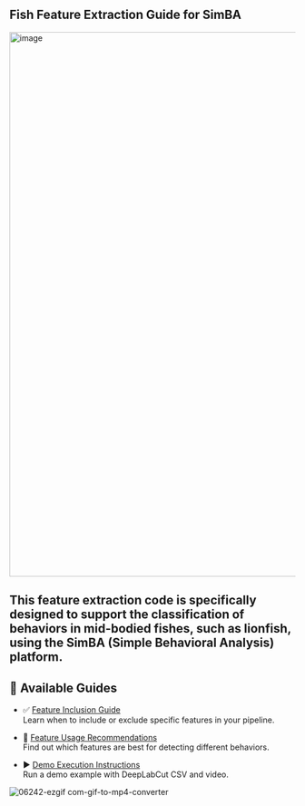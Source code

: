 

## Fish Feature Extraction Guide for SimBA
<img width="960" alt="image" src="https://github.com/user-attachments/assets/e4abd305-e54e-4c5c-8bc6-e44844e09846" />

This feature extraction code is specifically designed to support the classification of behaviors in mid-bodied fishes, such as lionfish, using the SimBA (Simple Behavioral Analysis) platform.
---

## 📖 Available Guides

- ✅ [Feature Inclusion Guide]([docs/feature_inclusion_guide.md](Lionfish_feature_extraction_code/feature_inclusion_guide.md))  
  Learn when to include or exclude specific features in your pipeline.

- 🎯 [Feature Usage Recommendations](docs/feature_usage_guide.md)  
  Find out which features are best for detecting different behaviors.

- ▶️ [Demo Execution Instructions](docs/run_instructions.md)  
  Run a demo example with DeepLabCut CSV and video.
  

![06242-ezgif com-gif-to-mp4-converter](https://github.com/user-attachments/assets/29496d29-b716-4d4d-bf5a-27abfd7d3932)


